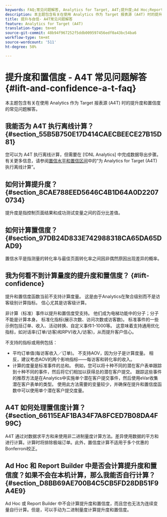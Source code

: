 ```yaml
---
keywords: FAQ;常见问题解答, Analytics for Target, A4T;提升度;Ad Hoc;Report Builder;置信度
description: 本主题包含有关在使用 Analytics 作为 Target 报表源 (A4T) 时的提升度和置信度的常见问题解答。
title: 提升与自信- A4T常见问题解答
feature: Analytics for Target (A4T)
translation-type: tm+mt
source-git-commit: 48b94f967252f5ddb009597456edf0a43bc54ba6
workflow-type: tm+mt
source-wordcount: '511'
ht-degree: 50%

---
```



# 提升度和置信度 - A4T 常见问题解答{#lift-and-confidence-a-t-faq}

本主题包含有关在使用 Analytics 作为 Target 报表源 (A4T) 时的提升度和置信度的常见问题解答。

## 我能否为 A4T 执行离线计算？{#section_55B5B750E17D414CAECBEECE27B15D81}

您可以为 A4T 执行离线计算，但需要在 [!DNL Analytics] 中完成数据导出步骤。有关更多信息，请参阅[置信水平和置信区间](/help/c-reports/conversion-rate.md#concept_0D0002A1EBDF420E9C50E2A46F36629B)中的“为 Analytics for Target (A4T) 执行离线计算”。

## 如何计算提升度？{#section_8CAE788EED5646C4B1D64A0D22070734}

提升度是指控制页面结果和成功测试变量之间的百分比差值。

## 如何计算置信度？ {#section_97DB24D833E742988318CA65DA65DAD9}

置信水平是指测量的转化率与最佳页面转化率之间因非偶然原因出现差异的概率。

## 我为何看不到计算量度的提升度和置信度？  {#lift-confidence}

提升和置信度函数当前不支持计算度量。 这是由于Analytics在聚合级别而不是访客级别计算指标。 信心尤其是访客级计算。

非计算（标准）事件以提升和置信度受支持。 他们成为电梯功能中的分子；分子不能是计算本身。 标准化指标(展示次数、访问次数或访客数)。 标准事件的一些示例包括订单、收入、活动转换、自定义事件1-1000等。 这意味着支持通用优化指标，如对话率(订单/访客)和RPV(收入/访客)，从而提升客户信心。

不支持的指标或用例包括：

* 平均订单值(每访客收入／订单)。 不支持AOV，因为分子是计算度量。 相反，建议考虑AOV的两个影响指标——每访客和转化率的收入。
* 计算的度量是标准事件的总和。 例如，您可以将十种不同的潜在客户表单跟踪到十种不同的事件，然后将它们相加以获得总的潜在客户提交。 跟踪这些事件的推荐方法是在Analytics中实施单个潜在客户提交事件，然后使用eVar收集潜在客户表单的类型。 使用此方法需要的变量较少，并确保在提升和置信度函数中可以使用单个潜在客户提交度量。

## A4T 如何处理置信度计算？{#section_66115EAF1BA34F7A8FCED7B08DA4F99C}

A4T 通过对数据求平方和来使用非二进制量度计算方法。差异使用数据的平方和进行计算。计算时将排除极端订单。此外，置信度计算不适用于多个优惠的Bonferroni校正。

## Ad Hoc 和 Report Builder 中是否会计算提升度和置信度？如果不会在本机计算，那么我能否自行计算？  {#section_D8BB69AE700B4C5CB5FD28DB51F9A4E9}

Ad Hoc 或 Report Builder 中不会计算提升度和置信度，而且您也无法为连续变量自行计算。但是，可以手动为二进制量度计算提升度和置信度。
